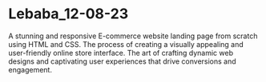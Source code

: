 # Lebaba_12-08-23
A stunning and responsive E-commerce website landing page from scratch using HTML and CSS.
The process of creating a visually appealing and user-friendly online store interface. 
The art of crafting dynamic web designs and captivating user experiences that drive conversions and engagement.
